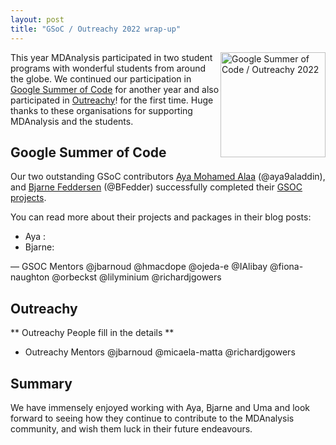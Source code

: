 ```yaml
---
layout: post
title: "GSoC / Outreachy 2022 wrap-up"
---
```


<p>
<img
src="{{ site.baseurl }}{{ site.images }}/mdanalysis-gsoc.png"
title="Google Summer of Code / Outreachy 2022" alt="Google Summer of Code / Outreachy 2022"
style="float: right; height: 12em; " />
</p>

This year MDAnalysis participated in two student programs with wonderful students from around the globe. 
We continued our participation in [Google Summer of Code][gsoc] for another year and also participated in [Outreachy][outreachy]! for the first time. 
Huge thanks to these organisations for supporting MDAnalysis and the students.

## Google Summer of Code
 
Our two outstanding GSoC contributors [Aya Mohamed Alaa][project-aya] (@aya9aladdin), and [Bjarne Feddersen][project-bjarne] (@BFedder) successfully completed their [GSOC projects][gsoc-projects].

You can read more about their projects and packages in their blog posts:

* Aya :  
* Bjarne: 

—  GSOC Mentors @jbarnoud @hmacdope @ojeda-e @IAlibay @fiona-naughton @orbeckst @lilyminium @richardjgowers

## Outreachy 

** Outreachy People fill in the details **


- Outreachy Mentors @jbarnoud @micaela-matta @richardjgowers

## Summary

We have immensely enjoyed working with Aya, Bjarne and Uma and look forward to seeing how they continue to contribute to the MDAnalysis community, and wish them luck in their future endeavours. 



[gsoc]: https://summerofcode.withgoogle.com/
[outreachy]: https://www.outreachy.org/
[gsoc-projects]: https://summerofcode.withgoogle.com/programs/2022/organizations/mdanalysis
[project-aya]: https://summerofcode.withgoogle.com/programs/2022/projects/B1Y0nTh2
[project-bjarne]: https://summerofcode.withgoogle.com/programs/2022/projects/wbLbZmGk
